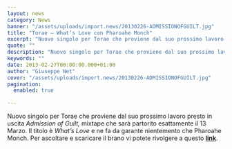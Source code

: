 ```yaml
---
layout: news
category: News
banner: "/assets/uploads/import.news/20130226-ADMISSIONOFGUILT.jpg"
title: "Torae – What’s Love con Pharoahe Monch"
excerpt: "Nuovo singolo per Torae che proviene dal suo prossimo lavoro presto in uscita Admission of Guilt, mixtape che sarà partorito esattamente il 13 Marzo. Il titolo è What’s Love e ne fa da garante nientemento che Pharoahe Monch. Per ascoltare e scaricare il brano vi potete rivolgere a questo link"
quote: ""
description: "Nuovo singolo per Torae che proviene dal suo prossimo lavoro presto in uscita Admission of Guilt, mixtape che sarà partorito esattamente il 13 Marzo. Il titolo è What’s Love e ne fa da garante nientemento che Pharoahe Monch. Per ascoltare e scaricare il brano vi potete rivolgere a questo link"
keywords: ""
date: 2013-02-27T00:00:00.000+01:00
author: "Giuseppe Net"
cover: "/assets/uploads/import.news/20130226-ADMISSIONOFGUILT.jpg"
pagination:
  enabled: true

---
```


Nuovo singolo per Torae che proviene dal suo prossimo lavoro presto in uscita _Admission of Guilt,_ mixtape che sarà partorito esattamente il 13 Marzo. Il titolo è _What’s Love_ e ne fa da garante nientemento che Pharoahe Monch. Per ascoltare e scaricare il brano vi potete rivolgere a questo [**link**](http://www.audiomack.com/embed2/2dbz/whats-love?btn=22211d&bg=22211d&bbg=b59349&vbg=22211d&vol=b59349&dbg=b59349).
